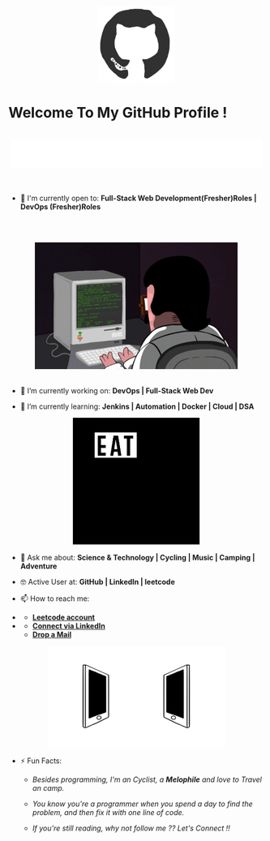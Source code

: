 <div align="center">
<img src="https://github.com/Arpit6055/Arpit6055/blob/master/octo.gif" alt="GitHub Logo" width="150" height="150" />
</div>

# Welcome To My GitHub Profile !

<br/>
<div align="center">
<img src="https://github.com/Arpit6055/Arpit6055/blob/master/screen.gif" alt="Arpit singh Typer" />
</div>
<br/>


<br/>

- 🙌 I'm currently open to: **Full-Stack Web Development(Fresher)Roles | DevOps (Fresher)Roles**

<br/><br/>

<div align="center">
<img src="https://github.com/Arpit6055/Arpit6055/blob/master/coderman.gif" alt="Coder" width="400" height="250" />
</div>
<br/>

- 🔭 I’m currently working on: **DevOps |  Full-Stack Web Dev**

- 🌱 I’m currently learning: **Jenkins | Automation | Docker | Cloud | DSA**


<div align="center">
<img src="https://github.com/Arpit6055/Arpit6055/blob/master/giphy.webp" alt="eatsleepcode" width="250" height="250" />
</div>

- 💬 Ask me about: **Science & Technology | Cycling | Music | Camping | Adventure**

- 🤓 Active User at: **GitHub | LinkedIn | leetcode**

- 📫 How to reach me:
-    * [**Leetcode account**](https://leetcode.com/arpit/)
-    * [**Connect via LinkedIn**](https://www.linkedin.com/in/arpit45)
     * [**Drop a Mail**](sarpit4545@gmail.com)

    
<div align="center">
<img src="https://github.com/Arpit6055/Arpit6055/blob/master/connected.gif" alt="Arpit Singh" width="350" height="200" />
</div>

- ⚡ Fun Facts: 

    * *Besides programming, I'm an Cyclist, a **Melophile** and love to Travel an camp.*

    * *You know you're a programmer when you spend a day to find the problem, and then fix it with one line of code.*
    
    * *If you're still reading, why not follow me ?? Let's Connect !!*

